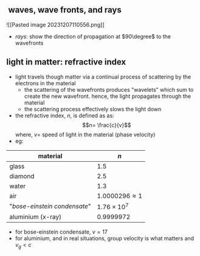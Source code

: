 ##  waves, wave fronts, and rays
![[Pasted image 20231207110556.png]]
-  *rays*: show the direction of propagation at $90\degree$ to the wavefronts
## light in matter: refractive index
- light travels though matter via a continual process of scattering by the electrons in the material
	- the scattering of the wavefronts produces "wavelets" which sum to create the new wavefront. hence, the light propagates through the material
	- the scattering process effectively slows the light down
- the refractive index, $n$, is defined as as: $$n= \frac{c}{v}$$
		where, $v=$ speed of light in the material (phase velocity)
- eg: 

| material                     | $n$                   |
| ---------------------------- | --------------------- |
| glass                        | $1.5$                 |
| diamond                      | $2.5$                 |
| water                        | $1.3$                 |
| air                          | $1.0000296 \approx 1$ |
| "*bose-einstein condensate*" | $1.76 \times 10^{7}$  |
| aluminium (x-ray)            | $0.9999972$           |

- for bose-einstein condensate, $v=17$
- for aluminium, and in real situations, group velocity is what matters and $v_{g}<c$
